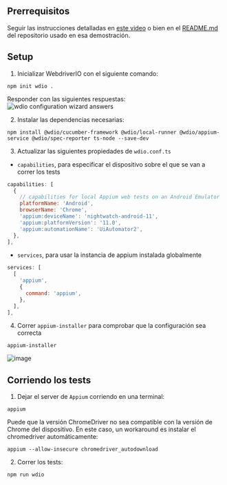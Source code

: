 ## Prerrequisitos
Seguir las instrucciones detalladas en [este video](https://www.youtube.com/watch?v=KN1sTvvX0mM) o bien en el [README.md](https://github.com/JoanEsquivel/appium-demo) del repositorio usado en esa demostración.

## Setup
1. Inicializar WebdriverIO con el siguiente comando:
```
npm init wdio .
```
Responder con las siguientes respuestas:
![wdio configuration wizard answers](https://github.com/f7olivera/claka-testing-poc/assets/81710086/4879fb7e-35c0-4285-826a-9f5280019beb)

2. Instalar las dependencias necesarias:
```
npm install @wdio/cucumber-framework @wdio/local-runner @wdio/appium-service @wdio/spec-reporter ts-node --save-dev
```

3. Actualizar las siguientes propiedades de `wdio.conf.ts`
- `capabilities`, para especificar el dispositivo sobre el que se van a correr los tests
```javascript
capabilities: [
  {
    // capabilities for local Appium web tests on an Android Emulator
    platformName: 'Android',
    browserName: 'Chrome',
    'appium:deviceName': 'nightwatch-android-11',
    'appium:platformVersion': '11.0',
    'appium:automationName': 'UiAutomator2',
  },
],
```
- `services`, para usar la instancia de appium instalada globalmente
```javascript
services: [
  [
    'appium',
    {
      command: 'appium',
    },
  ],
],
```

4. Correr `appium-installer` para comprobar que la configuración sea correcta
```
appium-installer
```
![image](https://github.com/f7olivera/claka-testing-poc/assets/81710086/cd33d0b3-7ab4-4db1-a2bd-10675b2d90b7)

## Corriendo los tests
1. Dejar el server de `Appium` corriendo en una terminal:
```
appium
```
Puede que la versión ChromeDriver no sea compatible con la versión de Chrome del dispositivo. En este caso, un workaround es instalar el chromedriver automáticamente:
```
appium --allow-insecure chromedriver_autodownload
```

2. Correr los tests:
```
npm run wdio
```
